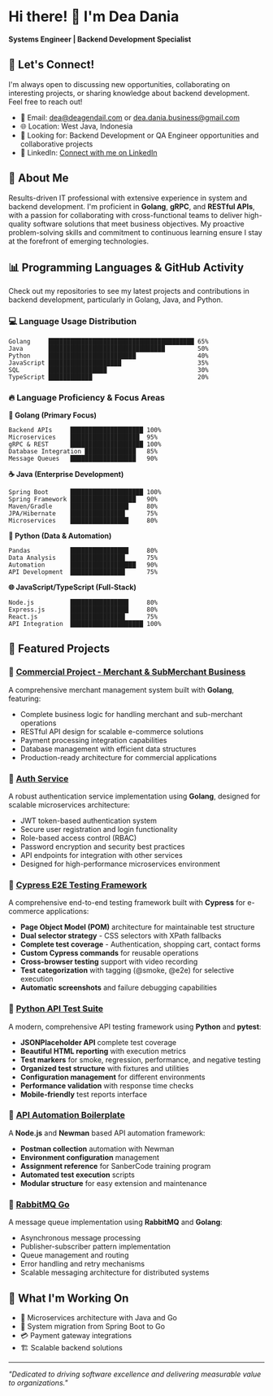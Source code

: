 # Hi there! 👋 I'm Dea Dania

**Systems Engineer | Backend Development Specialist**

## 🤝 Let's Connect!

I'm always open to discussing new opportunities, collaborating on interesting projects, or sharing knowledge about backend development. Feel free to reach out!

- 📧 Email: dea@deagendail.com or dea.dania.business@gmail.com
- 🌐 Location: West Java, Indonesia
- 💼 Looking for: Backend Development or QA Engineer opportunities and collaborative projects
- 💼 LinkedIn: [Connect with me on LinkedIn](https://www.linkedin.com/in/dea-dania-374244134/)

## 🚀 About Me

Results-driven IT professional with extensive experience in system and backend development. I'm proficient in **Golang**, **gRPC**, and **RESTful APIs**, with a passion for collaborating with cross-functional teams to deliver high-quality software solutions that meet business objectives. My proactive problem-solving skills and commitment to continuous learning ensure I stay at the forefront of emerging technologies.

## 📊 Programming Languages & GitHub Activity
Check out my repositories to see my latest projects and contributions in backend development, particularly in Golang, Java, and Python.


### 💻 Language Usage Distribution

```text
Golang     ████████████████████████████████████████ 65%
Java       ████████████████████████████████         50%
Python     ████████████████████████                 40%
JavaScript ████████████████████                     35%
SQL        ████████████████                         30%
TypeScript ████████████                             20%
```

### 🔥 Language Proficiency & Focus Areas

**🐹 Golang (Primary Focus)**
```
Backend APIs     ████████████████████ 100%
Microservices    ███████████████████  95%
gRPC & REST      ████████████████████ 100%
Database Integration ██████████████   85%
Message Queues   ██████████████████   90%
```

**☕ Java (Enterprise Development)**
```
Spring Boot      ████████████████████ 100%
Spring Framework ██████████████████   90%
Maven/Gradle     ████████████████     80%
JPA/Hibernate    ███████████████      75%
Microservices    ████████████████     80%
```

**🐍 Python (Data & Automation)**
```
Pandas           ████████████████     80%
Data Analysis    ███████████████      75%
Automation       ██████████████████   90%
API Development  ███████████████      75%
```

**🌐 JavaScript/TypeScript (Full-Stack)**
```
Node.js          ████████████████     80%
Express.js       ████████████████     80%
React.js         ███████████████      75%
API Integration  ████████████████████ 100%
```

## 🌟 Featured Projects

### 🏪 [Commercial Project - Merchant & SubMerchant Business](https://github.com/deasdania/commercial-golang)
A comprehensive merchant management system built with **Golang**, featuring:
- Complete business logic for handling merchant and sub-merchant operations
- RESTful API design for scalable e-commerce solutions
- Payment processing integration capabilities
- Database management with efficient data structures
- Production-ready architecture for commercial applications

### 🔐 [Auth Service](https://github.com/deasdania/auth-service)
A robust authentication service implementation using **Golang**, designed for scalable microservices architecture:
- JWT token-based authentication system
- Secure user registration and login functionality
- Role-based access control (RBAC)
- Password encryption and security best practices
- API endpoints for integration with other services
- Designed for high-performance microservices environment

### 🧪 [Cypress E2E Testing Framework](https://github.com/deasdania/sanbercode-finalproject-cypress)
A comprehensive end-to-end testing framework built with **Cypress** for e-commerce applications:
- **Page Object Model (POM)** architecture for maintainable test structure
- **Dual selector strategy** - CSS selectors with XPath fallbacks
- **Complete test coverage** - Authentication, shopping cart, contact forms
- **Custom Cypress commands** for reusable operations
- **Cross-browser testing** support with video recording
- **Test categorization** with tagging (@smoke, @e2e) for selective execution
- **Automatic screenshots** and failure debugging capabilities

### 🐍 [Python API Test Suite](https://github.com/deasdania/python-test)
A modern, comprehensive API testing framework using **Python** and **pytest**:
- **JSONPlaceholder API** complete test coverage
- **Beautiful HTML reporting** with execution metrics
- **Test markers** for smoke, regression, performance, and negative testing
- **Organized test structure** with fixtures and utilities
- **Configuration management** for different environments
- **Performance validation** with response time checks
- **Mobile-friendly** test reports interface

### 🔧 [API Automation Boilerplate](https://github.com/deasdania/sanbercode-api-automation-boilerplate)
A **Node.js** and **Newman** based API automation framework:
- **Postman collection** automation with Newman
- **Environment configuration** management
- **Assignment reference** for SanberCode training program
- **Automated test execution** scripts
- **Modular structure** for easy extension and maintenance

### 🐰 [RabbitMQ Go](https://github.com/deasdania/rabbitmq-go)
A message queue implementation using **RabbitMQ** and **Golang**:
- Asynchronous message processing
- Publisher-subscriber pattern implementation
- Queue management and routing
- Error handling and retry mechanisms
- Scalable messaging architecture for distributed systems


## 🎯 What I'm Working On

- 🔧 Microservices architecture with Java and Go
- 🔄 System migration from Spring Boot to Go
- 💳 Payment gateway integrations
- 🏗️ Scalable backend solutions

---

*"Dedicated to driving software excellence and delivering measurable value to organizations."*

